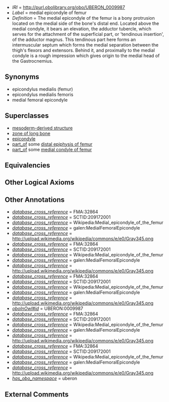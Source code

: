  * *IRI* = http://purl.obolibrary.org/obo/UBERON_0009987
 * *Label* = medial epicondyle of femur
 * *Definition* = The medial epicondyle of the femur is a bony protrusion located on the medial side of the bone's distal end. Located above the medial condyle, it bears an elevation, the adductor tubercle, which serves for the attachment of the superficial part, or 'tendinous insertion', of the adductor magnus. This tendinous part here forms an intermuscular septum which forms the medial separation between the thigh's flexors and extensors. Behind it, and proximally to the medial condyle is a rough impression which gives origin to the medial head of the Gastrocnemius.

## Synonyms

 * epicondylus medialis (femur)
 * epicondylus medialis femoris
 * medial femoral epicondyle

## Superclasses

 * [mesoderm-derived structure](../../UBERON/20/UBERON_0004120.md)
 * [zone of long bone](../../UBERON/55/UBERON_0005055.md)
 * [epicondyle](../../UBERON/78/UBERON_0009978.md)
 * [part_of](../../BFO/50/BFO_0000050.md) some [distal epiphysis of femur](../../UBERON/06/UBERON_0004406.md)
 * [part_of](../../BFO/50/BFO_0000050.md) some [medial condyle of femur](../../UBERON/84/UBERON_0009984.md)

## Equivalencies


## Other Logical Axioms


## Other Annotations

 * *[database_cross_reference](../../ef/oboInOwl#hasDbXref.md)* = FMA:32864
 * *[database_cross_reference](../../ef/oboInOwl#hasDbXref.md)* = SCTID:209172001
 * *[database_cross_reference](../../ef/oboInOwl#hasDbXref.md)* = Wikipedia:Medial_epicondyle_of_the_femur
 * *[database_cross_reference](../../ef/oboInOwl#hasDbXref.md)* = galen:MedialFemoralEpicondyle
 * *[database_cross_reference](../../ef/oboInOwl#hasDbXref.md)* = http://upload.wikimedia.org/wikipedia/commons/e/e0/Gray345.png
 * *[database_cross_reference](../../ef/oboInOwl#hasDbXref.md)* = FMA:32864
 * *[database_cross_reference](../../ef/oboInOwl#hasDbXref.md)* = SCTID:209172001
 * *[database_cross_reference](../../ef/oboInOwl#hasDbXref.md)* = Wikipedia:Medial_epicondyle_of_the_femur
 * *[database_cross_reference](../../ef/oboInOwl#hasDbXref.md)* = galen:MedialFemoralEpicondyle
 * *[database_cross_reference](../../ef/oboInOwl#hasDbXref.md)* = http://upload.wikimedia.org/wikipedia/commons/e/e0/Gray345.png
 * *[database_cross_reference](../../ef/oboInOwl#hasDbXref.md)* = FMA:32864
 * *[database_cross_reference](../../ef/oboInOwl#hasDbXref.md)* = SCTID:209172001
 * *[database_cross_reference](../../ef/oboInOwl#hasDbXref.md)* = Wikipedia:Medial_epicondyle_of_the_femur
 * *[database_cross_reference](../../ef/oboInOwl#hasDbXref.md)* = galen:MedialFemoralEpicondyle
 * *[database_cross_reference](../../ef/oboInOwl#hasDbXref.md)* = http://upload.wikimedia.org/wikipedia/commons/e/e0/Gray345.png
 * *[oboInOwl#id](../../id/oboInOwl#id.md)* = UBERON:0009987
 * *[database_cross_reference](../../ef/oboInOwl#hasDbXref.md)* = FMA:32864
 * *[database_cross_reference](../../ef/oboInOwl#hasDbXref.md)* = SCTID:209172001
 * *[database_cross_reference](../../ef/oboInOwl#hasDbXref.md)* = Wikipedia:Medial_epicondyle_of_the_femur
 * *[database_cross_reference](../../ef/oboInOwl#hasDbXref.md)* = galen:MedialFemoralEpicondyle
 * *[database_cross_reference](../../ef/oboInOwl#hasDbXref.md)* = http://upload.wikimedia.org/wikipedia/commons/e/e0/Gray345.png
 * *[database_cross_reference](../../ef/oboInOwl#hasDbXref.md)* = FMA:32864
 * *[database_cross_reference](../../ef/oboInOwl#hasDbXref.md)* = SCTID:209172001
 * *[database_cross_reference](../../ef/oboInOwl#hasDbXref.md)* = Wikipedia:Medial_epicondyle_of_the_femur
 * *[database_cross_reference](../../ef/oboInOwl#hasDbXref.md)* = galen:MedialFemoralEpicondyle
 * *[database_cross_reference](../../ef/oboInOwl#hasDbXref.md)* = http://upload.wikimedia.org/wikipedia/commons/e/e0/Gray345.png
 * *[has_obo_namespace](../../ce/oboInOwl#hasOBONamespace.md)* = uberon

## External Comments

